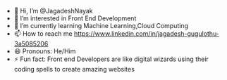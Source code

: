 - 👋 Hi, I’m @JagadeshNayak
- 👀 I’m interested in Front End Development
- 🌱 I’m currently learning Machine Learning,Cloud Computing
- 📫 How to reach me https://www.linkedin.com/in/jagadesh-gugulothu-3a5085206
- 😄 Pronouns: He/Him
- ⚡ Fun fact: Front end Developers are like digital wizards using their coding spells to create amazing websites

<!---
JagadeshNayak/JagadeshNayak is a ✨ special ✨ repository because its `README.md` (this file) appears on your GitHub profile.
You can click the Preview link to take a look at your changes.
--->
